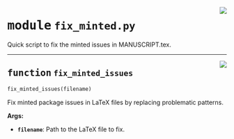 <!-- markdownlint-disable -->

<a href="https://github.com/henriqueslab/rxiv-maker/blob/main/src/py/scripts/fix_minted.py#L0"><img align="right" style="float:right;" src="https://img.shields.io/badge/-source-cccccc?style=flat-square"></a>

# <kbd>module</kbd> `fix_minted.py`
Quick script to fix the minted issues in MANUSCRIPT.tex. 


---

<a href="https://github.com/henriqueslab/rxiv-maker/blob/main/src/py/scripts/fix_minted.py#L7"><img align="right" style="float:right;" src="https://img.shields.io/badge/-source-cccccc?style=flat-square"></a>

## <kbd>function</kbd> `fix_minted_issues`

```python
fix_minted_issues(filename)
```

Fix minted package issues in LaTeX files by replacing problematic patterns. 



**Args:**
 
 - <b>`filename`</b>:  Path to the LaTeX file to fix. 


